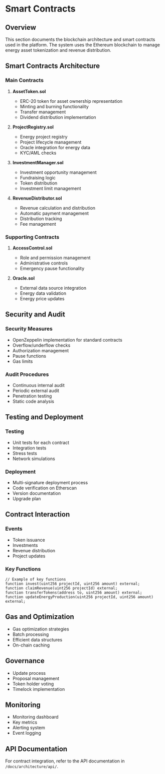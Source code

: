 # Smart Contracts

## Overview
This section documents the blockchain architecture and smart contracts used in the platform. The system uses the Ethereum blockchain to manage energy asset tokenization and revenue distribution.

## Smart Contracts Architecture

### Main Contracts

1. **AssetToken.sol**
   - ERC-20 token for asset ownership representation
   - Minting and burning functionality
   - Transfer management
   - Dividend distribution implementation

2. **ProjectRegistry.sol**
   - Energy project registry
   - Project lifecycle management
   - Oracle integration for energy data
   - KYC/AML checks

3. **InvestmentManager.sol**
   - Investment opportunity management
   - Fundraising logic
   - Token distribution
   - Investment limit management

4. **RevenueDistributor.sol**
   - Revenue calculation and distribution
   - Automatic payment management
   - Distribution tracking
   - Fee management

### Supporting Contracts

1. **AccessControl.sol**
   - Role and permission management
   - Administrative controls
   - Emergency pause functionality

2. **Oracle.sol**
   - External data source integration
   - Energy data validation
   - Energy price updates

## Security and Audit

### Security Measures
- OpenZeppelin implementation for standard contracts
- Overflow/underflow checks
- Authorization management
- Pause functions
- Gas limits

### Audit Procedures
- Continuous internal audit
- Periodic external audit
- Penetration testing
- Static code analysis

## Testing and Deployment

### Testing
- Unit tests for each contract
- Integration tests
- Stress tests
- Network simulations

### Deployment
- Multi-signature deployment process
- Code verification on Etherscan
- Version documentation
- Upgrade plan

## Contract Interaction

### Events
- Token issuance
- Investments
- Revenue distribution
- Project updates

### Key Functions
```solidity
// Example of key functions
function invest(uint256 projectId, uint256 amount) external;
function claimRevenue(uint256 projectId) external;
function transferTokens(address to, uint256 amount) external;
function updateEnergyProduction(uint256 projectId, uint256 amount) external;
```

## Gas and Optimization
- Gas optimization strategies
- Batch processing
- Efficient data structures
- On-chain caching

## Governance
- Update process
- Proposal management
- Token holder voting
- Timelock implementation

## Monitoring
- Monitoring dashboard
- Key metrics
- Alerting system
- Event logging

## API Documentation
For contract integration, refer to the API documentation in `/docs/architecture/api/`. 